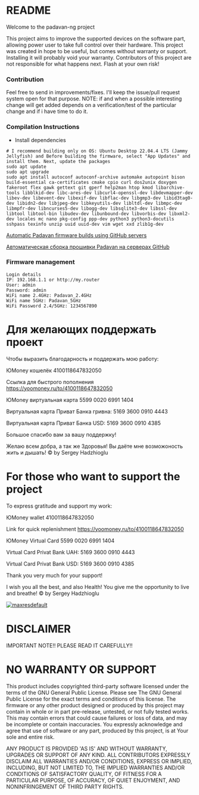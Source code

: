 # README #

Welcome to the padavan-ng project

This project aims to improve the supported devices on the software part, allowing power user to take full control over their hardware.
This project was created in hope to be useful, but comes without warranty or support. Installing it will probably void your warranty.
Contributors of this project are not responsible for what happens next. Flash at your own risk!

### Contribution ###

Feel free to send in improvements/fixes. I'll keep the issue/pull request system open for that purpose.
NOTE: if and when a possible interesting change will get added depends on a verification/test of the particular change and if i have time to do it.

### Compilation Instructions ###

* Install dependencies

```shell
# I recommend building only on OS: Ubuntu Desktop 22.04.4 LTS (Jammy Jellyfish) and Before building the firmware, select "App Updates" and install them. Next, update the packages
sudo apt update
sudo apt upgrade
sudo apt install autoconf autoconf-archive automake autopoint bison build-essential ca-certificates cmake cpio curl dos2unix doxygen fakeroot flex gawk gettext git gperf help2man htop kmod libarchive-tools libblkid-dev libc-ares-dev libcurl4-openssl-dev libdevmapper-dev libev-dev libevent-dev libexif-dev libflac-dev libgmp3-dev libid3tag0-dev libidn2-dev libjpeg-dev libkeyutils-dev libltdl-dev libmpc-dev libmpfr-dev libncurses5-dev libogg-dev libsqlite3-dev libssl-dev libtool libtool-bin libudev-dev libunbound-dev libvorbis-dev libxml2-dev locales mc nano pkg-config ppp-dev python3 python3-docutils sshpass texinfo unzip uuid uuid-dev vim wget xxd zlib1g-dev

```
[Automatic Padavan firmware builds using GitHub servers](https://github.com/shvchk/padavan-builder-workflow)

[Автоматическая сборка прошивки Padavan на серверах GitHub](https://github.com/shvchk/padavan-builder-workflow/blob/main/README.ru.md)

### Firmware management ###
```shell 
Login details
IP: 192.168.1.1 or http://my.router
User: admin
Password: admin
WiFi name 2.4GHz: Padavan_2.4GHz
WiFi name 5GHz: Padavan_5GHz
WiFi Password 2.4/5GHz: 1234567890
```
# Для желающих поддержать проект #

Чтобы выразить благодарность и поддержать мою работу:

ЮMoney кошелёк 4100118647832050

Ссылка для быстрого пополнения https://yoomoney.ru/to/4100118647832050

ЮMoney виртуальная карта 5599 0020 6991 1404

Виртуальная карта Приват Банка гривна: 5169 3600 0910 4443

Виртуальная карта Приват Банка USD: 5169 3600 0910 4385

Большое спасибо вам за вашу поддержку!

Желаю всем добра, а так же Здоровья! Вы даёте мне возможоность жить и дышать! © by Sergey Hadzhioglu

# For those who want to support the project #

To express gratitude and support my work:

ЮMoney wallet 4100118647832050

Link for quick replenishment https://yoomoney.ru/to/4100118647832050

ЮMoney Virtual Card 5599 0020 6991 1404

Virtual Card Privat Bank UAH: 5169 3600 0910 4443

Virtual Card Privat Bank USD: 5169 3600 0910 4385

Thank you very much for your support!

I wish you all the best, and also Health! You give me the opportunity to live and breathe! © by Sergey Hadzhioglu

<a href="https://imgbb.com/"><img src="https://i.ibb.co/4KRbrfM/maxresdefault.jpg" alt="maxresdefault" border="0"></a>

# DISCLAIMER #
IMPORTANT NOTE!! PLEASE READ IT CAREFULLY!!
# NO WARRANTY OR SUPPORT
This product includes copyrighted third-party software licensed under the terms of the GNU General Public License. Please see The GNU General Public License for the exact terms
and conditions of this license. The firmware or any other product designed or produced by this project may contain in whole or in part pre-release, untested, or not fully tested works.
This may contain errors that could cause failures or loss of data, and may be incomplete or contain inaccuracies. You expressly acknowledge and agree that use of software or any part,
produced by this project, is at Your sole and entire risk.

ANY PRODUCT IS PROVIDED 'AS IS' AND WITHOUT WARRANTY, UPGRADES OR SUPPORT OF ANY KIND. ALL CONTRIBUTORS EXPRESSLY DISCLAIM ALL WARRANTIES AND/OR CONDITIONS, EXPRESS OR IMPLIED,
INCLUDING, BUT NOT LIMITED TO, THE IMPLIED WARRANTIES AND/OR CONDITIONS OF SATISFACTORY QUALITY, OF FITNESS FOR A PARTICULAR PURPOSE, OF ACCURACY, OF QUIET ENJOYMENT, AND NONINFRINGEMENT
OF THIRD PARTY RIGHTS.
